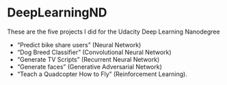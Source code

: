 # DeepLearningND
These are the five projects I did for the Udacity Deep Learning Nanodegree
- “Predict bike share users” (Neural Network)
- “Dog Breed Classifier” (Convolutional Neural Network)
- “Generate TV Scripts” (Recurrent Neural Network)
- “Generate faces” (Generative Adversarial Network)
- “Teach a Quadcopter How to Fly” (Reinforcement Learning).
